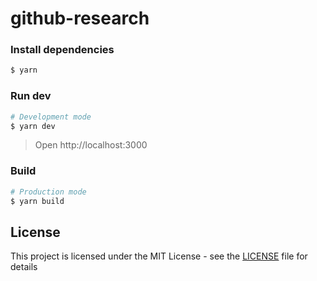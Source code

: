 # github-research

### Install dependencies
```sh
$ yarn
```

### Run dev

```sh
# Development mode
$ yarn dev
```
> Open http://localhost:3000

### Build

```sh
# Production mode
$ yarn build
```

## License

This project is licensed under the MIT License - see the [LICENSE](LICENSE) file for details

